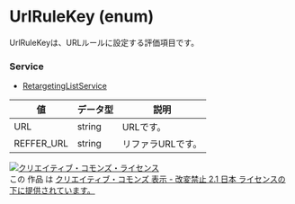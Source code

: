 # UrlRuleKey (enum)
UrlRuleKeyは、URLルールに設定する評価項目です。

### Service
+ [RetargetingListService](./services/RetargetingListService.md)

| 値 | データ型 | 説明 | 
|---|---|---|
| URL| string| URLです。|
| REFFER_URL| string| リファラURLです。 |

<a rel="license" href="http://creativecommons.org/licenses/by-nd/2.1/jp/"><img alt="クリエイティブ・コモンズ・ライセンス" style="border-width:0" src="https://i.creativecommons.org/l/by-nd/2.1/jp/88x31.png" /></a><br />この 作品 は <a rel="license" href="http://creativecommons.org/licenses/by-nd/2.1/jp/">クリエイティブ・コモンズ 表示 - 改変禁止 2.1 日本 ライセンスの下に提供されています。</a>
